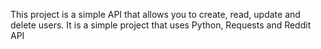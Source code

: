 This project is a simple API that allows you to create, read, update and delete users. It is a simple project that uses Python, Requests and Reddit API

